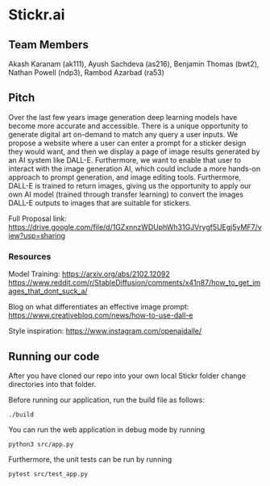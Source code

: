 # Stickr.ai

## Team Members
Akash Karanam (ak111),
Ayush Sachdeva (as216),
Benjamin Thomas (bwt2),
Nathan Powell (ndp3),
Rambod Azarbad (ra53)

## Pitch
Over the last few years image generation deep learning models have become more accurate and accessible. There is a unique opportunity to generate digital art on-demand to match any query a user inputs. We propose a website where a user can enter a prompt for a sticker design they would want, and then we display a page of image results generated by an AI system like DALL-E. Furthermore, we want to enable that user to interact with the image generation AI, which could include a more hands-on approach to prompt generation, and image editing tools. Furthermore, DALL-E is trained to return images, giving us the opportunity to apply our own AI model (trained through transfer learning) to convert the images DALL-E outputs to images that are suitable for stickers.

Full Proposal link: https://drive.google.com/file/d/1GZxnnzWDUphWh31GJVrygf5UEgj5yMF7/view?usp=sharing

### Resources
Model Training:
https://arxiv.org/abs/2102.12092
https://www.reddit.com/r/StableDiffusion/comments/x41n87/how_to_get_images_that_dont_suck_a/

Blog on what differentiates an effective image prompt: https://www.creativebloq.com/news/how-to-use-dall-e

Style inspiration:
https://www.instagram.com/openaidalle/

## Running our code
After you have cloned our repo into your own local Stickr folder change directories into that folder. 

Before running our application, run the build file as follows:

```
./build
```

You can run the web application in debug mode by running

```
python3 src/app.py
```
Furthermore, the unit tests can be run by running
```
pytest src/test_app.py
```

